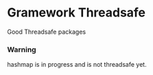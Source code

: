# Gramework Threadsafe
Good Threadsafe packages

### Warning
hashmap is in progress and is not threadsafe yet.
